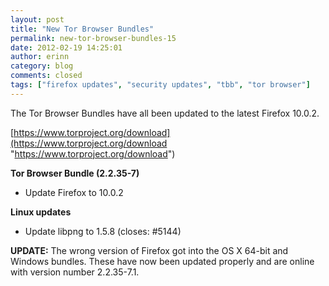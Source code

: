 ```yaml
---
layout: post
title: "New Tor Browser Bundles"
permalink: new-tor-browser-bundles-15
date: 2012-02-19 14:25:01
author: erinn
category: blog
comments: closed
tags: ["firefox updates", "security updates", "tbb", "tor browser"]
---
```


The Tor Browser Bundles have all been updated to the latest Firefox 10.0.2.

[https://www.torproject.org/download](https://www.torproject.org/download "https://www.torproject.org/download")

**Tor Browser Bundle (2.2.35-7)**

-   Update Firefox to 10.0.2

**Linux updates**

-   Update libpng to 1.5.8 (closes: \#5144)

**UPDATE:** The wrong version of Firefox got into the OS X 64-bit and Windows bundles. These have now been updated properly and are online with version number 2.2.35-7.1.
